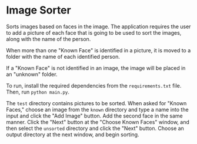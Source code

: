 # Image Sorter

Sorts images based on faces in the image. The application requires the user to add a picture of each face that is going to be used to sort the images, along with the name of the person.

When more than one "Known Face" is identified in a picture, it is moved to a folder with the name of each identified person.

If a "Known Face" is not identified in an image, the image will be placed in an "unknown" folder.

To run, install the required dependencies from the `requirements.txt` file. Then, run `python main.py`.

The `test` directory contains pictures to be sorted. When asked for "Known Faces," choose an image from the `known` directory and type a name into the input and click the "Add Image" button. Add the second face in the same manner. Click the "Next" button at the "Choose Known Faces" window, and then select the `unsorted` directory and click the "Next" button. Choose an output directory at the next window, and begin sorting.
